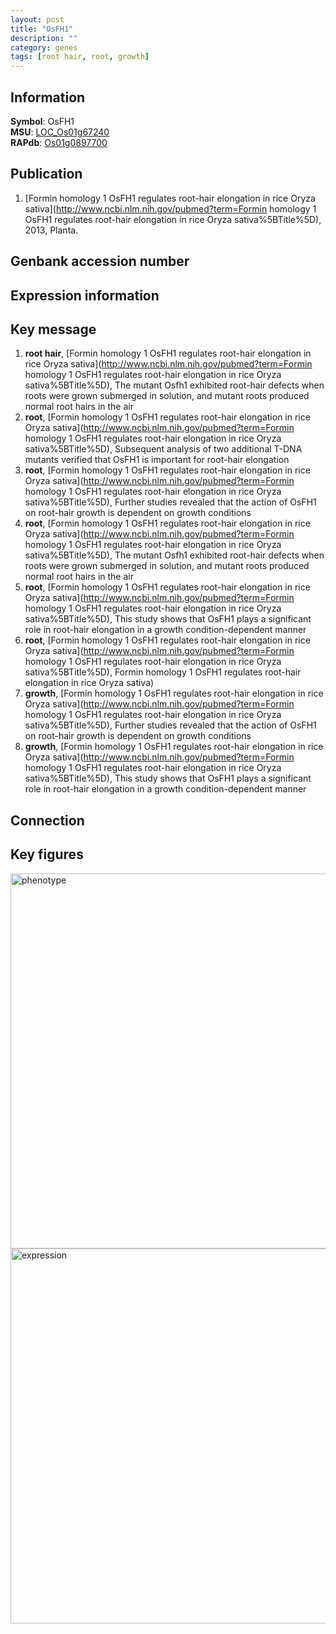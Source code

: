 ```yaml
---
layout: post
title: "OsFH1"
description: ""
category: genes
tags: [root hair, root, growth]
---
```


## Information
__Symbol__: OsFH1  
__MSU__: [LOC_Os01g67240](http://rice.plantbiology.msu.edu/cgi-bin/ORF_infopage.cgi?orf=LOC_Os01g67240)  
__RAPdb__: [Os01g0897700](http://rapdb.dna.affrc.go.jp/viewer/gbrowse_details/irgsp1?name=Os01g0897700)  

## Publication
1. [Formin homology 1 OsFH1 regulates root-hair elongation in rice Oryza sativa](http://www.ncbi.nlm.nih.gov/pubmed?term=Formin homology 1 OsFH1 regulates root-hair elongation in rice Oryza sativa%5BTitle%5D), 2013, Planta.

## Genbank accession number

## Expression information

## Key message
1. __root hair__, [Formin homology 1 OsFH1 regulates root-hair elongation in rice Oryza sativa](http://www.ncbi.nlm.nih.gov/pubmed?term=Formin homology 1 OsFH1 regulates root-hair elongation in rice Oryza sativa%5BTitle%5D),  The mutant Osfh1 exhibited root-hair defects when roots were grown submerged in solution, and mutant roots produced normal root hairs in the air
2. __root__, [Formin homology 1 OsFH1 regulates root-hair elongation in rice Oryza sativa](http://www.ncbi.nlm.nih.gov/pubmed?term=Formin homology 1 OsFH1 regulates root-hair elongation in rice Oryza sativa%5BTitle%5D),  Subsequent analysis of two additional T-DNA mutants verified that OsFH1 is important for root-hair elongation
3. __root__, [Formin homology 1 OsFH1 regulates root-hair elongation in rice Oryza sativa](http://www.ncbi.nlm.nih.gov/pubmed?term=Formin homology 1 OsFH1 regulates root-hair elongation in rice Oryza sativa%5BTitle%5D),  Further studies revealed that the action of OsFH1 on root-hair growth is dependent on growth conditions
4. __root__, [Formin homology 1 OsFH1 regulates root-hair elongation in rice Oryza sativa](http://www.ncbi.nlm.nih.gov/pubmed?term=Formin homology 1 OsFH1 regulates root-hair elongation in rice Oryza sativa%5BTitle%5D),  The mutant Osfh1 exhibited root-hair defects when roots were grown submerged in solution, and mutant roots produced normal root hairs in the air
5. __root__, [Formin homology 1 OsFH1 regulates root-hair elongation in rice Oryza sativa](http://www.ncbi.nlm.nih.gov/pubmed?term=Formin homology 1 OsFH1 regulates root-hair elongation in rice Oryza sativa%5BTitle%5D),  This study shows that OsFH1 plays a significant role in root-hair elongation in a growth condition-dependent manner
6. __root__, [Formin homology 1 OsFH1 regulates root-hair elongation in rice Oryza sativa](http://www.ncbi.nlm.nih.gov/pubmed?term=Formin homology 1 OsFH1 regulates root-hair elongation in rice Oryza sativa%5BTitle%5D), Formin homology 1 OsFH1 regulates root-hair elongation in rice Oryza sativa)  
7. __growth__, [Formin homology 1 OsFH1 regulates root-hair elongation in rice Oryza sativa](http://www.ncbi.nlm.nih.gov/pubmed?term=Formin homology 1 OsFH1 regulates root-hair elongation in rice Oryza sativa%5BTitle%5D),  Further studies revealed that the action of OsFH1 on root-hair growth is dependent on growth conditions
8. __growth__, [Formin homology 1 OsFH1 regulates root-hair elongation in rice Oryza sativa](http://www.ncbi.nlm.nih.gov/pubmed?term=Formin homology 1 OsFH1 regulates root-hair elongation in rice Oryza sativa%5BTitle%5D),  This study shows that OsFH1 plays a significant role in root-hair elongation in a growth condition-dependent manner

## Connection

## Key figures
<img src="http://ricencode.github.io/images/OsFH1.pheno.png" alt="phenotype"  style="width: 600px;"/>

<img src="http://ricencode.github.io/images/OsFH1.exp.png" alt="expression"  style="width: 600px;"/>


